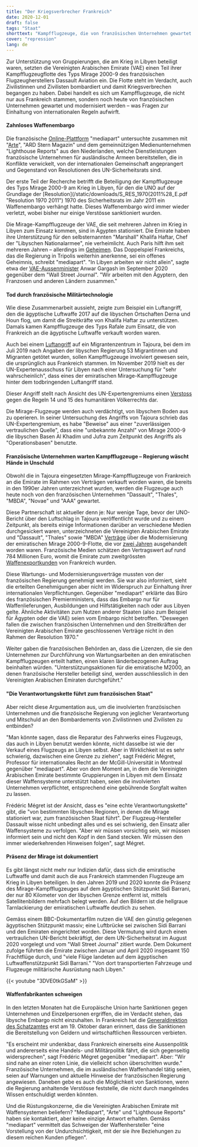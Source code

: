 ```yaml
---
title: "Der Kriegsverbrecher Frankreich"
date: 2020-12-01
draft: false
tags: "Staat"
shorttext: "Kampfflugzeuge, die von französischen Unternehmen gewartet werden, sollen in Libyen an Kriegsverbrechen beteiligt gewesen sein."
cover: "repression"
lang: de
---
```



Zur Unterstützung von Gruppierungen, die am Krieg in Libyen beteiligt waren, setzten die Vereinigten Arabischen Emirate (VAE) einen Teil ihrer Kampfflugzeugflotte des Typs Mirage 2000-9 des französischen Flugzeugherstellers Dassault Aviation ein. Die Flotte steht im Verdacht, auch Zivilistinnen und Zivilisten bombardiert und damit Kriegsverbrechen begangen zu haben. Dabei handelt es sich um Kampfflugzeuge, die nicht nur aus Frankreich stammen, sondern noch heute von französischen Unternehmen gewartet und modernisiert werden – was Fragen zur Einhaltung von internationalen Regeln aufwirft.

#### Zahnloses Waffenembargo

Die französische [Online-Plattform](https://www.mediapart.fr/journal/international/161120/en-libye-des-mirage-entretenus-par-des-societes-francaises-au-coeur-de-soupcons-de-crimes-de-guerre?page_article=1 "En Libye, des Mirage entretenus par des sociétés françaises au cœur de soupçons de crimes de guerre") "mediapart" untersuchte zusammen mit "[Arte](https://www.arte.tv/sites/story/reportage/euarms/ "LES BONNES AFFAIRES DE L'INDUSTRIE FRANÇAISE")", "ARD Stern Magazin" und dem gemeinnützigen Medienunternehmen "Lighthouse Reports" aus den Niederlanden, welche Dienstleistungen französische Unternehmen für ausländische Armeen bereitstellen, die in Konflikte verwickelt, von der internationalen Gemeinschaft angeprangert und Gegenstand von Resolutionen des UN-Sicherheitsrats sind.

Der erste Teil der Recherche betrifft die Beteiligung der Kampfflugzeuge des Typs Mirage 2000-9 am Krieg in Libyen, für den die UNO auf der Grundlage der [Resolution](/static/downloads/S_RES_1970(2011%28_E.pdf "Resolution 1970 2011") 1970 des Sicherheitsrats im Jahr 2011 ein Waffenembargo verhängt hatte. Dieses Waffenembargo wird immer wieder verletzt, wobei bisher nur einige Verstösse sanktioniert wurden.

Die Mirage-Kampfflugzeuge der VAE, die seit mehreren Jahren im Krieg in Libyen zum Einsatz kommen, sind in Ägypten stationiert. Die Emirate haben ihre Unterstützung für den selbsternannten "Marshall" Khalifa Haftar, Chef der "Libyschen Nationalarmee", nie verheimlicht. Auch Paris hilft ihm seit mehreren Jahren – allerdings im [Geheimen](https://www.mediapart.fr/journal/international/270419/libye-comment-paris-contribue-la-montee-en-puissance-d-haftar?onglet=full "Libye: comment Paris a contribué à la montée en puissance d’Haftar"). Das Doppelspiel Frankreichs, das die Regierung in Tripolis weiterhin anerkenne, sei ein offenes Geheimnis, schreibt "mediapart". "In Libyen arbeiten wir nicht allein", sagte etwa der [VAE-Aussenminister](https://www.wsj.com/articles/u-a-e-boosted-arms-transfers-tolibyato-salvage-warlords-campaign-u-n-panel-finds-11601412059 "U.A.E. Boosted Arms Transfers to Libya to Salvage Warlord’s Campaign, U.N. Panel Finds") Anwar Gargash im September 2020 gegenüber dem "Wall Street Journal". "Wir arbeiten mit den Ägyptern, den Franzosen und anderen Ländern zusammen."

#### Tod durch französische Militärtechnologie

Wie diese Zusammenarbeit aussieht, zeigte zum Beispiel ein Luftangriff, den die ägyptische Luftwaffe 2017 auf die libyschen Ortschaften Derna und Houn flog, um damit die Streitkräfte von Khalifa Haftar zu unterstützen. Damals kamen Kampfflugzeuge des Typs Rafale zum Einsatz, die von Frankreich an die ägyptische Luftwaffe verkauft worden waren.

Auch bei einem [Luftangriff](https://www.nzz.ch/international/bei-einem-luftangriff-in-libyen-kommen-40-migranten-um-ld.1493354?reduced=true "Wächter in Libyen sollen nach Luftangriff auf Migranten geschossen haben − die Regierung erwägt die Schliessung der Lager") auf ein Migrantenzentrum in Tajoura, bei dem im Juli 2019 nach Angaben der libyschen Regierung 53 Migrantinnen und Migranten getötet wurden, sollen Kampfflugzeuge involviert gewesen sein, die ursprünglich aus Frankreich stammen. Im November 2019 hielt es der UN-Expertenausschuss für Libyen nach einer Untersuchung für "sehr wahrscheinlich", dass eines der emiratischen Mirage-Kampfflugzeuge hinter dem todbringenden Luftangriff stand.

Dieser Angriff stellt nach Ansicht des UN-Expertengremiums einen [Verstoss](/static/downloads/customary-law-rules-fre.pdf "Annexe : liste des règles coutumières du droit international humanitaire") gegen die Regeln 14 und 15 des humanitären Völkerrechts dar.

Die Mirage-Flugzeuge werden auch verdächtigt, von libyschem Boden aus zu operieren. In seiner Untersuchung des Angriffs von Tajoura schrieb das UN-Expertengremium, es habe "Beweise" aus einer "zuverlässigen vertraulichen Quelle", dass eine "unbekannte Anzahl" von Mirage 2000-9 die libyschen Basen Al Khadim und Jufra zum Zeitpunkt des Angriffs als "Operationsbasen" benutzte.

#### Französische Unternehmen warten Kampfflugzeuge – Regierung wäscht Hände in Unschuld

Obwohl die in Tajoura eingesetzten Mirage-Kampfflugzeuge von Frankreich an die Emirate im Rahmen von Verträgen verkauft worden waren, die bereits in den 1990er Jahren unterzeichnet wurden, werden die Flugzeuge auch heute noch von den französischen Unternehmen "Dassault", "Thales", "MBDA", "Novae" und "AAA" gewartet.

Diese Partnerschaft ist aktueller denn je: Nur wenige Tage, bevor der UNO-Bericht über den Luftschlag in Tajoura veröffentlicht wurde und zu einem Zeitpunkt, als bereits einige Informationen darüber an verschiedene Medien durchgesickert waren, unterzeichneten die Vereinigten Arabischen Emirate und "Dassault", "Thales" sowie "MBDA" [Verträge](https://wam.ae/ar/details/1395302804181 "7مليارات و 622 مليونا 312 ألف درهم صفقات القوات المسلحة في اليوم الأول لمعرض دبي الدولي للطيران") über die Modernisierung der emiratischen Mirage 2000-9-Flotte, die vor [zwei Jahren](https://www.dassault-aviation.com/fr/groupe/presse/press-kits/dassault-aviation-se-felicite-de-modernisation-mirage-2000-9/ "Dassault Aviation se félicite de la modernisation des Mirage 2000-9") ausgehandelt worden waren. Französische Medien schätzen den Vertragswert auf rund 784 Millionen Euro, womit die Emirate zum zweitgrössten [Waffenexportkunden](https://www.lopinion.fr/blog/secret-defense/ventes-d-armes-francaises-sont-stables-se-reorientent-vers-l-europe-218078 "Les ventes d’armes françaises sont stables, mais se réorientent vers l’Europe") von Frankreich wurden.

Diese Wartungs- und Modernisierungsverträge mussten von der französischen Regierung genehmigt werden. Sie war also informiert, sieht die erteilten Genehmigungen aber nicht im Widerspruch zur Einhaltung ihrer internationalen Verpflichtungen. Gegenüber "mediapart" erklärte das Büro des französischen Premierministers, dass das Embargo nur für Waffenlieferungen, Ausbildungen und Hilfstätigkeiten nach oder aus Libyen gelte. Ähnliche Aktivitäten zum Nutzen anderer Staaten (also zum Beispiel für Ägypten oder die VAE) seien vom Embargo nicht betroffen. "Deswegen fallen die zwischen französischen Unternehmen und den Streitkräften der Vereinigten Arabischen Emirate geschlossenen Verträge nicht in den Rahmen der Resolution 1970."

Weiter gaben die französischen Behörden an, dass die Lizenzen, die sie den Unternehmen zur Durchführung von Wartungsarbeiten an den emiratischen Kampfflugzeugen erteilt hatten, einen klaren länderbezogenen Auftrag beinhalten würden. "Unterstützungsaktionen für die emiratische M2000, an denen französische Hersteller beteiligt sind, werden ausschliesslich in den Vereinigten Arabischen Emiraten durchgeführt."

#### "Die Verantwortungskette führt zum französischen Staat"

Aber reicht diese Argumentation aus, um die involvierten französischen Unternehmen und die französische Regierung von jeglicher Verantwortung und Mitschuld an den Bombardements von Zivilistinnen und Zivilisten zu entbinden?

"Man könnte sagen, dass die Reparatur des Fahrwerks eines Flugzeugs, das auch in Libyen benutzt werden könnte, nicht dasselbe ist wie der Verkauf eines Flugzeugs an Libyen selbst. Aber in Wirklichkeit ist es sehr schwierig, dazwischen eine Grenze zu ziehen", sagt Frédéric Mégret, Professor für internationales Recht an der McGill-Universität in Montreal gegenüber "mediapart". Aber von dem Moment an, in dem die Vereinigten Arabischen Emirate bestimmte Gruppierungen in Libyen mit dem Einsatz dieser Waffensysteme unterstützt haben, seien die involvierten Unternehmen verpflichtet, entsprechend eine gebührende Sorgfalt walten zu lassen.

Frédéric Mégret ist der Ansicht, dass es "eine echte Verantwortungskette" gibt, die "von bestimmten libyschen Regionen, in denen die Mirage stationiert war, zum französischen Staat führt". Der Flugzeug-Hersteller Dassault wisse nicht unbedingt alles und es sei schwierig, den Einsatz aller Waffensysteme zu verfolgen. "Aber wir müssen vorsichtig sein, wir müssen informiert sein und nicht den Kopf in den Sand stecken. Wir müssen den immer wiederkehrenden Hinweisen folgen", sagt Mégret.

#### Präsenz der Mirage ist dokumentiert

Es gibt längst nicht mehr nur Indizien dafür, dass sich die emiratische Luftwaffe und damit auch die aus Frankreich stammenden Flugzeuge am Krieg in Libyen beteiligen. In den Jahren 2019 und 2020 konnte die Präsenz des Mirage-Kampfflugzeuges auf dem ägyptischen Stützpunkt Sidi Barrani, der nur 80 Kilometer von der libyschen Grenze entfernt ist, mittels Satellitenbildern mehrfach belegt werden. Auf den Bildern ist die hellgraue Tarnlackierung der emiratischen Luftwaffe deutlich zu sehen.

Gemäss einem BBC-Dokumentarfilm nutzen die VAE den günstig gelegenen ägyptischen Stützpunkt massiv; eine Luftbrücke sei zwischen Sidi Barrani und den Emiraten eingerichtet worden. Diese Vermutung wird durch einen vertraulichen UN-Bericht bekräftigt, der dem UN-Sicherheitsrat im August 2020 vorgelegt und vom "Wall Street Journal" zitiert wurde. Dem Dokument zufolge führten die Emirate zwischen Januar und April 2020 insgesamt 150 Frachtflüge durch, und "viele Flüge landeten auf dem ägyptischen Luftwaffenstützpunkt Sidi Barrani." "Von dort transportierten Fahrzeuge und Flugzeuge militärische Ausrüstung nach Libyen."

{{< youtube "3DVE0tkGSaM" >}}

#### Waffenfabrikanten schweigen

In den letzten Monaten hat die Europäische Union harte Sanktionen gegen Unternehmen und Einzelpersonen ergriffen, die im Verdacht stehen, das libysche Embargo nicht einzuhalten. In Frankreich hat die [Generaldirektion des Schatzamtes](https://www.tresor.economie.gouv.fr/services-aux-entreprises/sanctions-economiques/libye "Libye") erst am 19. Oktober daran erinnert, dass die Sanktionen die Bereitstellung von Geldern und wirtschaftlichen Ressourcen verbieten.

"Es erscheint mir undenkbar, dass Frankreich einerseits eine Aussenpolitik und andererseits eine Handels- und Militärpolitik fährt, die sich gegenseitig widersprechen", sagt Frédéric Mégret gegenüber "mediapart". Aber: "Wir sind nahe an einer roten Linie, die vielleicht schon überschritten wurde." Französische Unternehmen, die im ausländischen Waffenhandel tätig seien, seien auf Warnungen und aktuelle Hinweise der französischen Regierung angewiesen. Daneben gebe es auch die Möglichkeit von Sanktionen, wenn die Regierung anhaltende Verstösse feststelle, die nicht durch mangelndes Wissen entschuldigt werden könnten.

Und die Rüstungskonzerne, die die Vereinigten Arabischen Emirate mit Waffensystemen beliefern? "Mediapart", "Arte" und "Lighthouse Reports" haben sie kontaktiert, aber keine einzige Antwort erhalten. Gemäss "mediapart" vermittelt das Schweigen der Waffenhersteller "eine Vorstellung von der Undurchsichtigkeit, mit der sie ihre Beziehungen zu diesem reichen Kunden pflegen".
